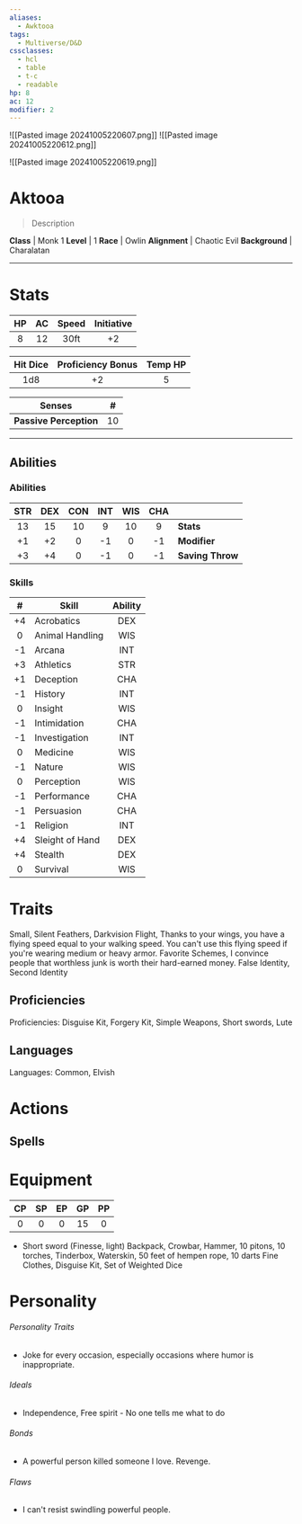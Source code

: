 ```yaml
---
aliases:
  - Awktooa
tags:
  - Multiverse/D&D
cssclasses:
  - hcl
  - table
  - t-c
  - readable
hp: 8
ac: 12
modifier: 2
---
```

![[Pasted image 20241005220607.png]]
![[Pasted image 20241005220612.png]]

![[Pasted image 20241005220619.png]]

# Aktooa

> Description


**Class** |  Monk 1
**Level** |  1
**Race** |  Owlin
**Alignment** |  Chaotic Evil
**Background** |  Charalatan

---

# Stats
| HP | AC | Speed | Initiative |
|:---:|:---:|:---:|:---:|
| 8  | 12  | 30ft | +2 |

| Hit Dice | Proficiency Bonus | Temp HP |  
|:---:|:---:|:---:|  
| 1d8  | +2  | 5  |

| Senses | # |
|---|---|
**Passive Perception** | 10 |

---

## Abilities
### Abilities
| STR | DEX | CON | INT | WIS | CHA | |
|:---:|:----:|:----:|:---:|:---:|:---:|---|
| 13  | 15  | 10  | 9  | 10  | 9  | **Stats** |
| +1  | +2  | 0  | -1  | 0   | -1  | **Modifier** |
| +3  | +4  | 0  | -1  | 0  | -1  | **Saving Throw** |

### Skills
| # | Skill | Ability |
|:--:|-----|:------:|
| +4 | Acrobatics | DEX |
| 0 | Animal Handling | WIS |
| -1 | Arcana | INT |
| +3 | Athletics | STR |
| +1 | Deception | CHA |
| -1 | History | INT |
| 0 | Insight | WIS |
| -1 | Intimidation | CHA |
| -1 | Investigation | INT |
| 0 | Medicine | WIS |
| -1 | Nature | WIS |
| 0 | Perception | WIS |
| -1 | Performance | CHA |
| -1 | Persuasion | CHA |
| -1 | Religion | INT |
| +4 | Sleight of Hand | DEX |
| +4 | Stealth | DEX |
| 0 | Survival | WIS |

# Traits

Small, Silent Feathers, Darkvision Flight, Thanks to your wings, you have a flying speed equal to your walking speed. You can't use this flying speed if you're wearing medium or heavy armor. Favorite Schemes, I convince people that worthless junk is worth their hard-earned money. False Identity, Second Identity

## Proficiencies
Proficiencies: Disguise Kit, Forgery Kit, Simple Weapons, Short swords, Lute
## Languages
Languages: Common, Elvish
# Actions



## Spells


# Equipment
| CP | SP | EP | GP | PP |
|:---:|:---:|:---:|:---:|:---:|
| 0  | 0  | 0  | 15 | 0 |

- Short sword (Finesse, light) Backpack, Crowbar, Hammer, 10 pitons, 10 torches, Tinderbox, Waterskin, 50 feet of hempen rope, 10 darts Fine Clothes, Disguise Kit, Set of Weighted Dice

# Personality
###### Personality Traits
- Joke for every occasion, especially occasions where humor is inappropriate.

###### Ideals
- Independence, Free spirit - No one tells me what to do

###### Bonds
- A powerful person killed someone I love. Revenge.

###### Flaws
- I can't resist swindling powerful people.
